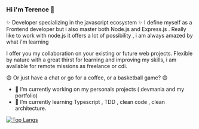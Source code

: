 ### Hi i'm Terence 👋

<!--
**TerenceHilderal/TerenceHilderal** is a ✨ _special_ ✨ repository because its `README.md` (this file) appears on your GitHub profile.

Here are some ideas to get you started:

- 🤔 I’m looking for help with ...
- 💬 Ask me about ...
- 📫 How to reach me: ...
- 😄 Pronouns: ...
- ⚡ Fun fact: ...
- - - 👯 I’m looking to collaborate on projec


-->
✨ Developer specializing in the javascript ecosystem ✨ 
I define myself as a Frontend developer but i also master both Node.js and Express.js .
Really like to work with node.js it offers a lot of possibility , i am always amazed by what i'm learning


I offer you my collaboration on your existing or future web projects.
Flexible by nature with a great thirst for learning and improving my skills, i am available for remote missions as freelance or cdi.

😄 Or just have a chat or go for a coffee, or a basketball game? 😄

- 🔭 I’m currently working on my personals projects ( devmania and my portfolio)
- 🌱 I’m currently learning Typescript , TDD , clean code , clean architecture.






[![Top Langs](https://github-readme-stats.vercel.app/api/top-langs/?username=TerenceHilderal&theme=gotham&layout=compact)](https://github.com/anuraghazra/github-readme-stats)


